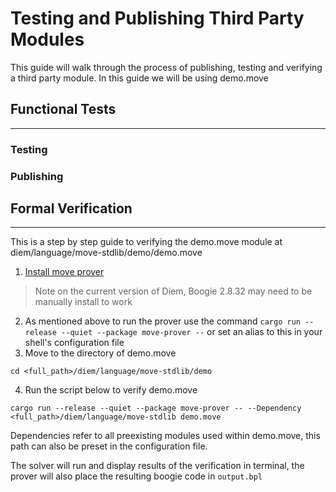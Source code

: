 # Testing and Publishing Third Party Modules

This guide will walk through the process of publishing, testing and verifying a third party module. In this guide we will be using demo.move 
## Functional Tests
---

### Testing

### Publishing


## Formal Verification
---

This is a step by step guide to verifying the demo.move module at diem/language/move-stdlib/demo/demo.move
1. [Install move prover](../language/move-prover/doc/userinstall.md) 
> Note on the current version of Diem, Boogie 2.8.32 may need to be manually install to work
2.  As mentioned above to run the prover use the command ```cargo run --release --quiet --package move-prover --``` or set an alias to this in your shell's configuration file
3.  Move to the directory of demo.move
```shell script
cd <full_path>/diem/language/move-stdlib/demo
```

4. Run the script below to verify demo.move
```shell script
cargo run --release --quiet --package move-prover -- --Dependency <full_path>/diem/language/move-stdlib demo.move
``` 
Dependencies refer to all preexisting modules used within demo.move, this path can also be preset in the configuration file. 

The solver will run and display results of the verification in terminal, the prover will also place the resulting boogie code in ```output.bpl```